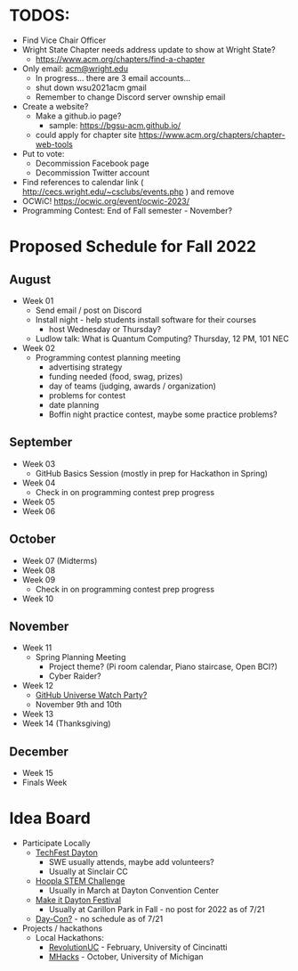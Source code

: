 # TODOS:

- Find Vice Chair Officer
- Wright State Chapter needs address update to show at Wright State?
    - https://www.acm.org/chapters/find-a-chapter
- Only email: acm@wright.edu
  - In progress... there are 3 email accounts...
  - shut down wsu2021acm gmail
  - Remember to change Discord server ownship email
- Create a website?
  - Make a github.io page?
    - sample: https://bgsu-acm.github.io/
  - could apply for chapter site https://www.acm.org/chapters/chapter-web-tools
- Put to vote: 
    - Decommission Facebook page
    - Decommission Twitter account
- Find references to calendar link ( http://cecs.wright.edu/~csclubs/events.php ) and remove
- OCWiC! https://ocwic.org/event/ocwic-2023/
- Programming Contest: End of Fall semester - November?

# Proposed Schedule for Fall 2022

## August
- Week 01 
  - Send email / post on Discord
  - Install night - help students install software for their courses
    - host Wednesday or Thursday?
  - Ludlow talk: What is Quantum Computing? Thursday, 12 PM, 101 NEC
- Week 02
  - Programming contest planning meeting
    - advertising strategy
    - funding needed (food, swag, prizes)
    - day of teams (judging, awards / organization)
    - problems for contest
    - date planning
    - Boffin night practice contest, maybe some practice problems?
 ## September
 - Week 03
    - GitHub Basics Session (mostly in prep for Hackathon in Spring)
 - Week 04
    - Check in on programming contest prep progress
 - Week 05
 - Week 06
 ## October
 - Week 07 (Midterms)
 - Week 08
 - Week 09
    - Check in on programming contest prep progress
 - Week 10
 ## November
 - Week 11
    - Spring Planning Meeting
        - Project theme? (Pi room calendar, Piano staircase, Open BCI?)
        - Cyber Raider?
 - Week 12
    - [GitHub Universe Watch Party?](https://www.githubuniverse.com/)
    - November 9th and 10th
 - Week 13
 - Week 14 (Thanksgiving)
 ## December
 - Week 15
 - Finals Week
 
 # Idea Board

- Participate Locally
  - [TechFest Dayton](https://www.techfestdayton.org/)
    - SWE usually attends, maybe add volunteers?
    - Usually at Sinclair CC
  - [Hoopla STEM Challenge](https://daytonhoopla.com/community/hoopla-stem-challenge/)
    - Usually in March at Dayton Convention Center
  - [Make it Dayton Festival](https://www.daytonhistory.org/events/special-events/make-it-dayton-festival/)
    - Usually at Carillon Park in Fall - no post for 2022 as of 7/21
  - [Day-Con?](https://day-con.org/) - no schedule as of 7/21
- Projects / hackathons
    - Local Hackathons:
        - [RevolutionUC](https://revolutionuc.com/) - February, University of Cincinatti
        - [MHacks](https://mhacks.org/) - October, University of Michigan
